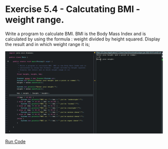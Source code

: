 # Exercise 5.4 - Calcutating BMI - weight range.

Write a program to calculate BMI. BMI is the Body Mass Index and is calculated by using the formula : weight divided by height squared.
Display the result and in which weight range it is;

<center>

![Gif Can you vote? ](/gif_img/5.4.gif)

</center>

[Run Code](https://replit.com/@ariana-ssilva/Main-12#Main.java)






